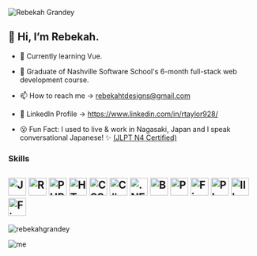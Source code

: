 ![Rebekah Grandey](https://user-images.githubusercontent.com/110506731/212781149-a1d6c8d4-0623-4eed-984e-573f20c2060e.jpg)


## 👋 Hi, I’m Rebekah.
- 🌱 Currently learning Vue.
- 🏅 Graduate of Nashville Software School's 6-month full-stack web development course.
- 📫 How to reach me -> rebekahtdesigns@gmail.com 
- 🔗 LinkedIn Profile -> https://www.linkedin.com/in/rtaylor928/

- 😮 Fun Fact: I used to live & work in Nagasaki, Japan and I speak conversational Japanese! ✨ <a href="https://www.jlpt.jp/e/about/levelsummary.html">(JLPT N4 Certified)</a>


### Skills

<a href="https://developer.mozilla.org/en-US/docs/Web/JavaScript" target="_blank" rel="noreferrer"><img src="https://raw.githubusercontent.com/danielcranney/readme-generator/main/public/icons/skills/javascript-colored.svg" width="36" height="36" margin="5" alt="JavaScript" /></a>
<a href="https://reactjs.org/" target="_blank" rel="noreferrer"><img src="https://raw.githubusercontent.com/danielcranney/readme-generator/main/public/icons/skills/react-colored.svg" width="36" height="36" alt="React" /></a>
<a href="https://www.php.net/" target="_blank" rel="noreferrer"><img src="https://raw.githubusercontent.com/danielcranney/readme-generator/main/public/icons/skills/php.svg" width="36" height="36" alt="PHP" /></a>
<a href="https://developer.mozilla.org/en-US/docs/Glossary/HTML5" target="_blank" rel="noreferrer"><img src="https://raw.githubusercontent.com/danielcranney/readme-generator/main/public/icons/skills/html5-colored.svg" width="36" height="36" alt="HTML5" /></a>
<a href="https://www.w3.org/TR/CSS/#css" target="_blank" rel="noreferrer"><img src="https://raw.githubusercontent.com/danielcranney/readme-generator/main/public/icons/skills/css3-colored.svg" width="36" height="36" alt="CSS3" /></a>
<a href="https://docs.microsoft.com/en-us/dotnet/csharp/" target="_blank" rel="noreferrer"><img src="https://profilinator.rishav.dev/skills-assets/csharp-original.svg" alt="C#" height="36" /></a>
<a href="https://dotnet.microsoft.com/download/dotnet-framework" target="_blank" rel="noreferrer"><img src="https://profilinator.rishav.dev/skills-assets/dot-net-original-wordmark.svg" alt=".NET" height="36" /></a>
<a href="https://getbootstrap.com/" target="_blank" rel="noreferrer"><img src="https://raw.githubusercontent.com/danielcranney/readme-generator/main/public/icons/skills/bootstrap-colored.svg" width="36" height="36" alt="Bootstrap" /></a>
<a href="https://www.postgresql.org/" target="_blank" rel="noreferrer"><img src="https://raw.githubusercontent.com/danielcranney/profileme-dev/4442a351ea1871ad8ba08a4ec82cb8eae9d73b8b/public/icons/skills/postgresql-colored.svg" width="36" height="36" alt="PostgreSQL" /></a>
<a href="https://firebase.google.com/" target="_blank" rel="noreferrer"><img src="https://raw.githubusercontent.com/danielcranney/readme-generator/main/public/icons/skills/firebase-colored.svg" width="36" height="36" alt="Firebase" /></a>
<a href="https://www.adobe.com/uk/products/photoshop.html" target="_blank" rel="noreferrer"><img src="https://raw.githubusercontent.com/danielcranney/readme-generator/main/public/icons/skills/photoshop-colored.svg" width="36" height="36" alt="Photoshop" /></a>
<a href="https://www.adobe.com/uk/products/illustrator.html" target="_blank" rel="noreferrer"><img src="https://raw.githubusercontent.com/danielcranney/readme-generator/main/public/icons/skills/illustrator-colored.svg" width="36" height="36" alt="Illustrator" /></a>
<a href="https://www.figma.com/" target="_blank" rel="noreferrer"><img src="https://raw.githubusercontent.com/danielcranney/readme-generator/main/public/icons/skills/figma-colored.svg" width="36" height="36" alt="Figma" /></a>
--

<img src="https://github-readme-stats.vercel.app/api?username=rebekahgrandey&show_icons=true&theme=jolly" alt="rebekahgrandey" />

<p align="left"> <img src="https://komarev.com/ghpvc/?username=rebekahgrandey&label=Profile%20views&color=ac3de3&style=flat" alt="me" /> </p>
 
<!---
rebekahgrandey/rebekahgrandey is a ✨ special ✨ repository because its `README.md` (this file) appears on your GitHub profile.
You can click the Preview link to take a look at your changes.
--->
